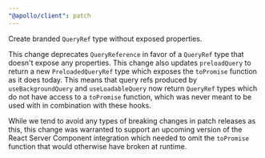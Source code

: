 ```yaml
---
"@apollo/client": patch
---
```


Create branded `QueryRef` type without exposed properties.

This change deprecates `QueryReference` in favor of a `QueryRef` type that doesn't expose any properties.
This change also updates `preloadQuery` to return a new `PreloadedQueryRef` type which exposes the `toPromise` function as it does today. This means that query refs produced by `useBackgroundQuery` and `useLoadableQuery` now return `QueryRef` types which do not have access to a `toPromise` function, which was never meant to be used with in combination with these hooks.

While we tend to avoid any types of breaking changes in patch releases as this, this change was warranted to support an upcoming version of the React Server Component integration which needed to omit the `toPromise` function that would otherwise have broken at runtime.
